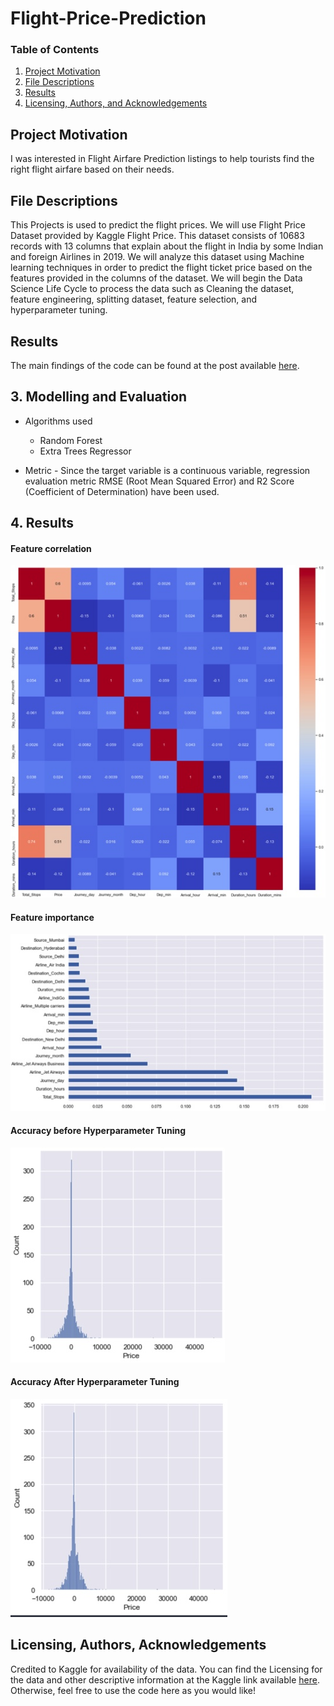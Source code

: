 # Flight-Price-Prediction

### Table of Contents

1. [Project Motivation](#motivation)
2. [File Descriptions](#files)
3. [Results](#results)
4. [Licensing, Authors, and Acknowledgements](#licensing)

## Project Motivation<a name="motivation"></a>

I was interested in Flight Airfare Prediction listings to help tourists find the right flight airfare based on their needs.

## File Descriptions <a name="files"></a>

This Projects is used to predict the flight prices. We will use Flight Price Dataset provided by Kaggle Flight Price. This dataset consists of 10683 records with 13 columns that explain about the flight in India by some Indian and foreign Airlines in 2019. We will analyze this dataset using Machine learning techniques in order to predict the flight ticket price based on the features provided in the columns of the dataset. We will begin the Data Science Life Cycle to process the data such as Cleaning the dataset, feature engineering, splitting dataset, feature selection, and hyperparameter tuning.

## Results<a name="results"></a>

The main findings of the code can be found at the post available [here](https://medium.com/@naiborhujosua/predicting-airfare-price-using-machine-learning-techniques-bf3a13ad07d1).

## 3. Modelling and Evaluation

* Algorithms used
  * Random Forest
  * Extra Trees Regressor


* Metric - Since the target variable is a continuous variable, regression evaluation metric RMSE (Root Mean Squared Error) and R2 Score (Coefficient of Determination) have been used.

## 4. Results

#### Feature correlation
![Feature correlation](https://github.com/naiborhujosua/Flight-Price-Prediction/blob/master/Feature_correlation.jpeg)
#### Feature importance
![Feature importance](https://github.com/naiborhujosua/Flight-Price-Prediction/blob/master/Feature_Importance.jpeg)
#### Accuracy before Hyperparameter Tuning
![Final Comparison](https://github.com/naiborhujosua/Flight-Price-Prediction/blob/master/accuracy_before_tuning.jpeg)
#### Accuracy After Hyperparameter Tuning
![Final Comparison](https://github.com/naiborhujosua/Flight-Price-Prediction/blob/master/accuracy_after_tuning.jpeg)

## Licensing, Authors, Acknowledgements<a name="licensing"></a>

Credited to Kaggle for availability of the data. You can find the Licensing for the data and other descriptive information at the Kaggle link available [here](https://www.kaggle.com/nikhilmittal/flight-fare-prediction-mh). Otherwise, feel free to use the code here as you would like! 
